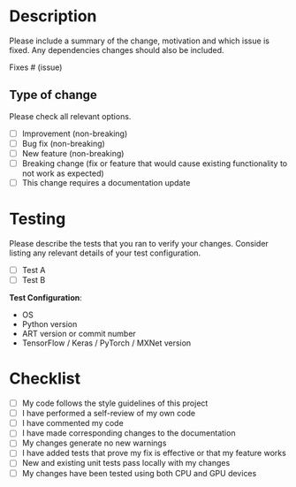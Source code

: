 # Description

Please include a summary of the change, motivation and which issue is fixed. Any dependencies changes should also be included.

Fixes # (issue)

## Type of change

Please check all relevant options.

- [ ] Improvement (non-breaking)
- [ ] Bug fix (non-breaking)
- [ ] New feature (non-breaking)
- [ ] Breaking change (fix or feature that would cause existing functionality to not work as expected)
- [ ] This change requires a documentation update

# Testing

Please describe the tests that you ran to verify your changes. Consider listing any relevant details of your test configuration.

- [ ] Test A
- [ ] Test B

**Test Configuration**:
- OS
- Python version
- ART version or commit number
- TensorFlow / Keras / PyTorch / MXNet version

# Checklist

- [ ] My code follows the style guidelines of this project
- [ ] I have performed a self-review of my own code
- [ ] I have commented my code
- [ ] I have made corresponding changes to the documentation
- [ ] My changes generate no new warnings
- [ ] I have added tests that prove my fix is effective or that my feature works
- [ ] New and existing unit tests pass locally with my changes
- [ ] My changes have been tested using both CPU and GPU devices
